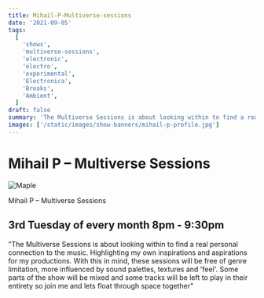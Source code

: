```yaml
---
title: Mihail-P-Multiverse-sessions
date: '2021-09-05'
tags:
  [
    'shows',
    'multiverse-sessions',
    'electronic',
    'electro',
    'experimental',
    'Electronica',
    'Breaks',
    'Ambient',
  ]
draft: false
summary: 'The Multiverse Sessions is about looking within to find a real personal connection to the music. Highlighting my own inspirations and aspirations for my productions. '
images: ['/static/images/show-banners/mihail-p-profile.jpg']
---
```


# Mihail P – Multiverse Sessions

<div className="my-1 px-2 w-full overflow-hidden xl:my-1 xl:px-2 xl:w-1/2">
    <Image alt="Maple" src="/static/images/show-banners/Mihail.jpeg" width={700} height={250} />
  </div>

Mihail P – Multiverse Sessions

## 3rd Tuesday of every month 8pm - 9:30pm

"The Multiverse Sessions is about looking within to find a real personal connection to the music. Highlighting my own inspirations and aspirations for my productions. With this in mind, these sessions will be free of genre limitation, more influenced by sound palettes, textures and 'feel'. Some parts of the show will be mixed and some tracks will be left to play in their entirety so join me and lets float through space together"
